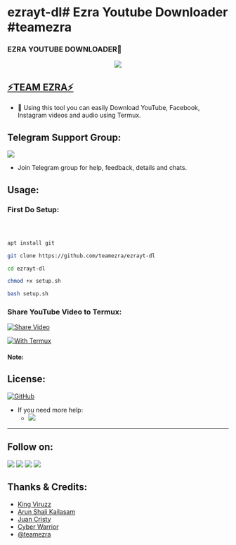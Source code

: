 # ezrayt-dl# Ezra Youtube Downloader #teamezra

### EZRA YOUTUBE DOWNLOADER👋

<!--
**Exra Youtube Downloader** is a ✨ _special_ ✨ repository because its `README.md` (this file) appears on your GitHub profile.

Here are some ideas to get you started:

- 🔭 Faster Download in Slow Speed Internet
- 🌱 Faster Loading
- 👯 Fast Share in Launchet
- 🤔 Smooth Overall Working
- 💬 Shorts,Yt-Playlist Downloads
- 📫 From Team Ezra 
- 😄 Able to Download in Different Qualities
- ⚡ High Quality Audio Definition
-->

[<p align="center">
<img src="https://telegra.ph/file/dcaa2520bf493bf48a69c.jpg">](https://youtube.com/channel/UCd27MwwdTQ530Sy6qyxZBqw)

## [⚡TEAM EZRA⚡](https://t.me/teamEzra)

- 🔭 Using this tool you can easily Download YouTube, Facebook, Instagram videos and audio using Termux.

## Telegram Support Group:
<a href="https://t.me/teamEzra"><img src="https://img.shields.io/badge/Join-Telegram%20Group-blue.svg?logo=telegram"></a>

* Join Telegram group for help, feedback, details and chats.

## Usage:
### First Do Setup:
```bash



apt install git

git clone https://github.com/teamezra/ezrayt-dl

cd ezrayt-dl

chmod +x setup.sh

bash setup.sh
```
### Share YouTube Video to Termux:
[![Share Video](https://telegra.ph/file/265d9e748f703f227dbca.jpg)](https://t.me/teamEzra)

[![With Termux](https://telegra.ph/file/8fd546c37ab766da2b1c8.jpg)](https://t.me/teamEzra)

#### Note:


## License:
[![GitHub](https://img.shields.io/github/license/teamezra/ezrayt-dl?color=blue)](https://github.com/teamezra/ezrayt-dl/blob/main/LICENSE)

- If you need more help:
    - <a href="https://t.me/teamezra"><img src="https://img.shields.io/badge/Join-Telegram%20Group-blue.svg?logo=telegram"></a>
---

## Follow on:
<a href="https://github.com/teamezra"><img src="https://img.shields.io/badge/GitHub-Follow%20on%20GitHub-inactive.svg?logo=github"></a> <a href="https://twitter.com/teamezra"><img src="https://img.shields.io/badge/Twitter-Follow%20on%20Twitter-informational.svg?logo=twitter"></a> <a href="https://facebook.com/teamezra"><img src="https://img.shields.io/badge/Facebook-Follow%20on%20Facebook-blue.svg?logo=facebook"></a> <a href="https://instagram.com/teamezra"><img src="https://img.shields.io/badge/Instagram-Follow%20on%20Instagram-important.svg?logo=instagram"></a>

## Thanks & Credits:

- [King Viruzz](https://instagram.com/king_viruzz?utm_medium=copy_link)
- [Arun Shaji Kailasam](https://instagram.com/pr1nc3_0f_h4ck3rs?utm_medium=copy_link)
- [Juan Cristy](https://instagram.com/__juan__cristy__?utm_medium=copy_link)
- [Cyber Warrior](https://telegram.dog/Cyberw4rriors)
- [@teamezra](https://telegram.dog/teamezra)

